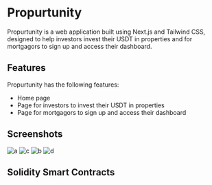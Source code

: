 # Propurtunity

Propurtunity is a web application built using Next.js and Tailwind CSS, designed to help investors invest their USDT in properties and for mortgagors to sign up and access their dashboard.

## Features

Propurtunity has the following features:

- Home page
- Page for investors to invest their USDT in properties
- Page for mortgagors to sign up and access their dashboard

## Screenshots

![a](https://user-images.githubusercontent.com/42536568/230637607-67417b1e-27e2-4410-87f8-6e1b9dd06b0e.jpg)
![c](https://user-images.githubusercontent.com/42536568/230637597-6e6b3bb7-28de-45e0-b5f1-ea1cf7a050ab.jpg)
![b](https://user-images.githubusercontent.com/42536568/230637602-83ff0acb-4985-4195-b9e2-2bd14b2f58fa.jpg)
![d](https://user-images.githubusercontent.com/42536568/230637614-7c5057aa-66ca-4141-b366-d482f5b4bd62.jpg)

## Solidity Smart Contracts
